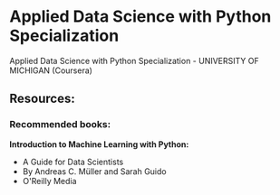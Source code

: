 # Applied Data Science with Python Specialization
Applied Data Science with Python Specialization - UNIVERSITY OF MICHIGAN (Coursera)
## Resources:
### Recommended books:
**Introduction to Machine Learning with Python:**
- A Guide for Data Scientists
- By Andreas C. Müller and Sarah Guido
- O'Reilly Media
